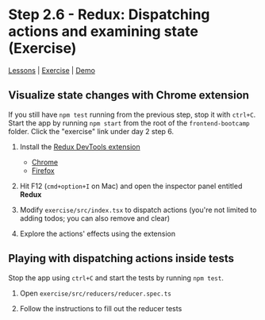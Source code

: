 # Step 2.6 - Redux: Dispatching actions and examining state (Exercise)

[Lessons](../) | [Exercise](./exercise/) | [Demo](./demo/)

## Visualize state changes with Chrome extension

If you still have `npm test` running from the previous step, stop it with `ctrl+C`. Start the app by running `npm start` from the root of the `frontend-bootcamp` folder. Click the "exercise" link under day 2 step 6.

1. Install the [Redux DevTools extension](https://github.com/zalmoxisus/redux-devtools-extension)
   - [Chrome](https://chrome.google.com/webstore/detail/redux-devtools/lmhkpmbekcpmknklioeibfkpmmfibljd)
   - [Firefox](https://addons.mozilla.org/en-US/firefox/addon/reduxdevtools/)

2. Hit F12 (`cmd+option+I` on Mac) and open the inspector panel entitled **Redux**

3. Modify `exercise/src/index.tsx` to dispatch actions (you're not limited to adding todos; you can also remove and clear)

4. Explore the actions' effects using the extension

## Playing with dispatching actions inside tests

Stop the app using `ctrl+C` and start the tests by running `npm test`.

1. Open `exercise/src/reducers/reducer.spec.ts`

2. Follow the instructions to fill out the reducer tests
